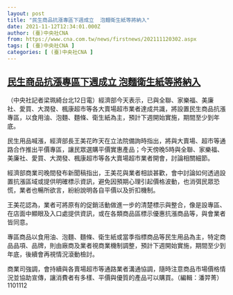 ```yaml
---
layout: post
title: "民生商品抗漲專區下週成立  泡麵衛生紙等將納入"
date: 2021-11-12T12:34:01.000Z
author: (臺)中央社CNA
from: https://www.cna.com.tw/news/firstnews/202111120302.aspx
tags: [ (臺)中央社CNA ]
categories: [ (臺)中央社CNA ]
---
```

<!--1636720441000-->
[民生商品抗漲專區下週成立  泡麵衛生紙等將納入](https://www.cna.com.tw/news/firstnews/202111120302.aspx)
------

<div>
<div></div><div><p>（中央社記者梁珮綺台北12日電）經濟部今天表示，已與全聯、家樂福、美廉社、愛買、大潤發、楓康超市等各大賣場超市業者達成共識，將設置民生商品抗漲專區，以食用油、泡麵、麵條、衛生紙為主，預計下週開始實施，期間至少到年底。</p><p>民生用品喊漲，經濟部長王美花昨天在立法院備詢時指出，將與大賣場、超市等通路合作推出平價專區，讓民眾選購平價實惠產品；今天傍晚5時與全聯、家樂福、美廉社、愛買、大潤發、楓康超市等各大賣場超市業者開會，討論相關細節。</p><p>經濟部商業司晚間發布新聞稿指出，王美花與業者相談甚歡，會中討論如何透過設置抗漲區域或提供明確標示資訊，避免因預期心理引起價格波動，也消弭民眾恐慌，業者也暢所欲言，紛紛說明各自平價以及折扣機制。</p><p>王美花認為，業者可將原有的促銷活動做進一步的清楚標示與整合，像是設專區、在店面中顯眼及入口處提供資訊，或在各類商品區標示優惠抗漲商品等，與會業者皆同意。</p><p>專區商品以食用油、泡麵、麵條、衛生紙或當季指標商品等民生用品為主，特定商品品項、品牌，則由廠商及業者視商業機制調整，預計下週開始實施，期間至少到年底，後續會再視情況滾動檢討。</p><p>商業司強調，會持續與各賣場超市等通路業者溝通協調，隨時注意商品市場價格情況並協助宣傳，讓消費者有多樣、平價與優質的產品可以購買。（編輯：潘羿菁）1101112</p></div>
</div>
